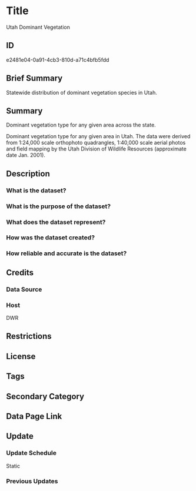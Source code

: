 # Title

Utah Dominant Vegetation

## ID

e2481e04-0a91-4cb3-810d-a71c4bfb5fdd

## Brief Summary

Statewide distribution of dominant vegetation species in Utah.

## Summary

Dominant vegetation type for any given area across the state.

Dominant vegetation type for any given area in Utah. The data were derived from 1:24,000 scale orthophoto quadrangles, 1:40,000 scale aerial photos and field mapping by the Utah Division of Wildlife Resources (approximate date Jan. 2001).

## Description

### What is the dataset?

### What is the purpose of the dataset?

### What does the dataset represent?

### How was the dataset created?

### How reliable and accurate is the dataset?

## Credits

### Data Source

### Host

DWR

## Restrictions

## License

## Tags

## Secondary Category

## Data Page Link

## Update

### Update Schedule

Static

### Previous Updates
